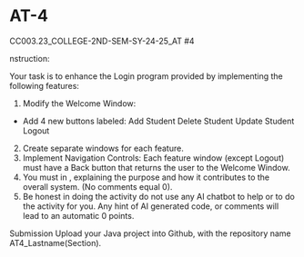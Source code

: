 # AT-4
CC003.23_COLLEGE-2ND-SEM-SY-24-25_AT #4


nstruction:


Your task is to enhance the Login program provided by implementing the following features:

1. Modify the Welcome Window:
- Add 4 new buttons labeled:
Add Student
Delete Student
Update Student
Logout
2. Create separate windows for each feature.
3. Implement Navigation Controls:
Each feature window (except Logout) must have a Back button that returns the user to the Welcome Window.
4. You must in , explaining the purpose and how it contributes to the overall system. (No comments equal 0).
5. Be honest in doing the activity do not use any AI chatbot to help or to do the activity for you. Any hint of AI generated code, or comments will lead to an automatic 0 points.

Submission
Upload your Java project into Github, with the repository name AT4_Lastname(Section).
